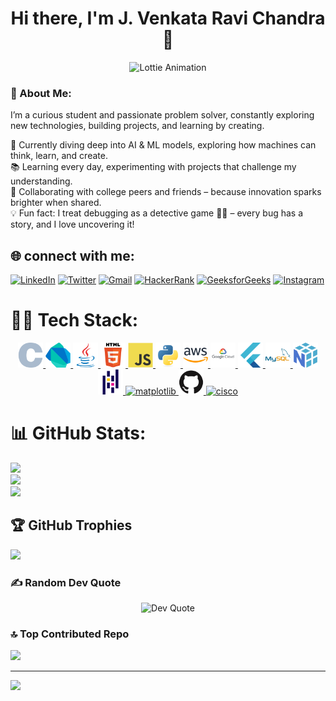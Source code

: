 <h1 align="center">Hi there, I'm J. Venkata Ravi Chandra 👋</h1>

<p align="center">
<img 
  src="/assests/abc.gif" 
  alt="Lottie Animation" 
  width="300" />

</p>

<h3> 💫 About Me:</h3>
I’m a curious student and passionate problem solver, constantly exploring new technologies, building projects, and learning by creating.

🚀 Currently diving deep into AI & ML models, exploring how machines can think, learn, and create.<br>📚 Learning every day, experimenting with projects that challenge my understanding.<br>🤝 Collaborating with college peers and friends – because innovation sparks brighter when shared.<br>💡 Fun fact: I treat debugging as a detective game 🕵️‍♂️ – every bug has a story, and I love uncovering it!
## 🌐 connect with me:
[![LinkedIn](https://skillicons.dev/icons?i=linkedin)](https://www.linkedin.com/in/venkata-ravi-chandra-jaladanki/) 
[![Twitter](https://skillicons.dev/icons?i=twitter)](https://x.com/JV_RC03) 
[![Gmail](https://skillicons.dev/icons?i=gmail)](mailto:jvravichandra03@gmail.com) 
[![HackerRank](https://img.icons8.com/external-tal-revivo-color-tal-revivo/48/000000/external-hackerrank-is-a-technology-company-that-focuses-on-competitive-programming-logo-color-tal-revivo.png)](https://www.hackerrank.com/profile/jvravichandra03)
[![GeeksforGeeks](https://img.icons8.com/color/48/000000/GeeksforGeeks.png)](https://www.geeksforgeeks.org/user/jvravich2lz6/) 
[![Instagram](https://skillicons.dev/icons?i=instagram)](https://www.instagram.com/j_v_ravichandra/)


# 👨‍💻 Tech Stack:

<p align="center">
  <a href="https://www.cprogramming.com/" target="_blank" rel="noreferrer">
    <img src="https://raw.githubusercontent.com/devicons/devicon/master/icons/c/c-original.svg" alt="c" width="40" height="40"/>
  </a>
  <a href="https://dart.dev/" target="_blank" rel="noreferrer">
    <img src="https://raw.githubusercontent.com/devicons/devicon/master/icons/dart/dart-original.svg" alt="dart" width="40" height="40"/>
  </a>
  <a href="https://www.java.com" target="_blank" rel="noreferrer">
    <img src="https://raw.githubusercontent.com/devicons/devicon/master/icons/java/java-original.svg" alt="java" width="40" height="40"/>
  </a>
  <a href="https://developer.mozilla.org/en-US/docs/Web/Guide/HTML/HTML5" target="_blank" rel="noreferrer">
    <img src="https://raw.githubusercontent.com/devicons/devicon/master/icons/html5/html5-original-wordmark.svg" alt="html5" width="40" height="40"/>
  </a>
  <a href="https://developer.mozilla.org/en-US/docs/Web/JavaScript" target="_blank" rel="noreferrer">
    <img src="https://raw.githubusercontent.com/devicons/devicon/master/icons/javascript/javascript-original.svg" alt="javascript" width="40" height="40"/>
  </a>
  <a href="https://www.python.org" target="_blank" rel="noreferrer">
    <img src="https://raw.githubusercontent.com/devicons/devicon/master/icons/python/python-original.svg" alt="python" width="40" height="40"/>
  </a>
  <a href="https://aws.amazon.com" target="_blank" rel="noreferrer">
    <img src="https://raw.githubusercontent.com/devicons/devicon/master/icons/amazonwebservices/amazonwebservices-original-wordmark.svg" alt="aws" width="40" height="40"/>
  </a>
  <a href="https://cloud.google.com/" target="_blank" rel="noreferrer">
    <img src="https://raw.githubusercontent.com/devicons/devicon/master/icons/googlecloud/googlecloud-original-wordmark.svg" alt="google cloud" width="40" height="40"/>
  </a>
  <a href="https://flutter.dev" target="_blank" rel="noreferrer">
    <img src="https://raw.githubusercontent.com/devicons/devicon/master/icons/flutter/flutter-original.svg" alt="flutter" width="40" height="40"/>
  </a>
  <a href="https://www.mysql.com/" target="_blank" rel="noreferrer">
    <img src="https://raw.githubusercontent.com/devicons/devicon/master/icons/mysql/mysql-original-wordmark.svg" alt="mysql" width="40" height="40"/>
  </a>

  <a href="https://numpy.org/" target="_blank" rel="noreferrer">
    <img src="https://raw.githubusercontent.com/devicons/devicon/master/icons/numpy/numpy-original.svg" alt="numpy" width="40" height="40"/>
  </a>
  <a href="https://pandas.pydata.org/" target="_blank" rel="noreferrer">
    <img src="https://raw.githubusercontent.com/devicons/devicon/master/icons/pandas/pandas-original.svg" alt="pandas" width="40" height="40"/>
  </a>
  <a href="https://matplotlib.org/" target="_blank" rel="noreferrer">
    <img src="https://upload.wikimedia.org/wikipedia/commons/8/84/Matplotlib_icon.svg" alt="matplotlib" width="40" height="40"/>
  </a>
  <a href="https://github.com/" target="_blank" rel="noreferrer">
    <img src="https://raw.githubusercontent.com/devicons/devicon/master/icons/github/github-original.svg" alt="github" width="40" height="40"/>
  </a>
  <a href="https://www.cisco.com/" target="_blank" rel="noreferrer">
    <img src="https://cdn.worldvectorlogo.com/logos/cisco-2.svg" alt="cisco" width="40" height="40"/>
  </a>
</p>

# 📊 GitHub Stats:
![](https://github-readme-stats.vercel.app/api?username=JVRC03&theme=tokyonight&hide_border=false&include_all_commits=false&count_private=false)<br/>
![](https://nirzak-streak-stats.vercel.app/?user=JVRC03&theme=tokyonight&hide_border=false)<br/>
![](https://github-readme-stats.vercel.app/api/top-langs/?username=JVRC03&theme=tokyonight&hide_border=false&include_all_commits=false&count_private=false&layout=compact)


## 🏆 GitHub Trophies
![](https://github-profile-trophy.vercel.app/?username=JVRC03&theme=radical&no-frame=false&no-bg=false&margin-w=4)


### ✍️ Random Dev Quote
<p align="center">
  <img src="https://quotes-github-readme.vercel.app/api?type=horizontal&theme=radical" alt="Dev Quote"/>
</p>

### 🔝 Top Contributed Repo
![](https://github-contributor-stats.vercel.app/api?username=JVRC03&limit=5&theme=dark&combine_all_yearly_contributions=true)


---
[![](https://visitcount.itsvg.in/api?id=JVRC03&icon=0&color=1)](https://visitcount.itsvg.in)

<!-- Proudly created with GPRM ( https://gprm.itsvg.in ) -->
